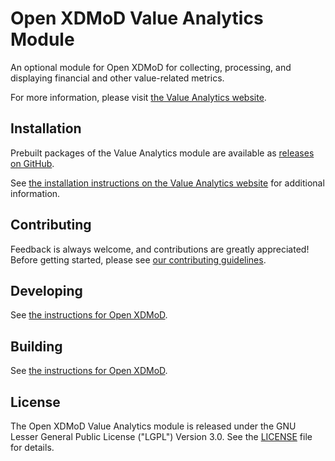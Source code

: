 # Open XDMoD Value Analytics Module

An optional module for Open XDMoD for collecting, processing, and displaying
financial and other value-related metrics.

For more information, please visit
[the Value Analytics website](http://value-analytics.xdmod.org).

## Installation

Prebuilt packages of the Value Analytics module are available as
[releases on GitHub](https://github.com/ubccr/xdmod-value-analytics/releases).

See [the installation instructions on the Value Analytics website](http://value-analytics.xdmod.org/install.html)
for additional information.

## Contributing

Feedback is always welcome, and contributions are greatly appreciated!
Before getting started, please see
[our contributing guidelines](.github/CONTRIBUTING.md).

## Developing

See [the instructions for Open XDMoD](https://github.com/ubccr/xdmod#developing).

## Building

See [the instructions for Open XDMoD](https://github.com/ubccr/xdmod#building).

## License

The Open XDMoD Value Analytics module is released under the GNU
Lesser General Public License ("LGPL") Version 3.0.  See the [LICENSE](LICENSE)
file for details.
